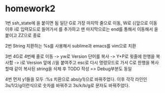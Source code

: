 # homework2


1번
ssh_state에 을 붙이면 됨
일단 G로 가장 마지막 줄으로 이동, W로 {{앞으로 이동 이후 i로 입력모드로 들어가서 를 추가하고 맨 마지막으로는 end를 통해서 이동해서 을 붙이고 ZZ으로 종료




2번
String 치환하는 %s를 사용해서 sublime과 emacs를 vim으로 치환



3번
4G로 4번째 줄로 이동 -> yw로 Version 단어를 복사 -> Y+P로 윗줄에 한행을 복사함 -> i로 Version 앞에 //을 붙여주고 esc로 다시 명령모드로 가서 C로 한행을 복사할때
같이 복사된 string을 삭제 후 TODO 작성 => Debug부분도 동일



4번
먼저 y1들을 모두 :%s 치환으로 abs(y1)으로 바꿔주었다. 이후 각각 라인인 3s/1/2/g이런식으로 숫자를 바꿔주고 3s/k/b/g로 문자도 바꿔주었다.



